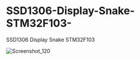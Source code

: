 # SSD1306-Display-Snake-STM32F103-
SSD1306 Display Snake STM32F103 

![Screenshot_120](https://user-images.githubusercontent.com/31142397/213823110-30ce3752-283d-4da2-9fc7-36e4c04c24cd.jpg)

